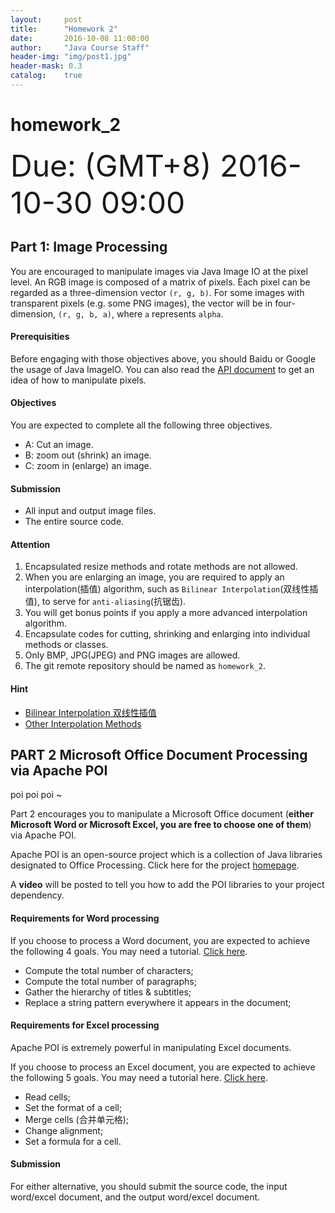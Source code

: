 ```yaml
---
layout:     post
title:      "Homework 2"
date:       2016-10-08 11:00:00
author:     "Java Course Staff"
header-img: "img/post1.jpg"
header-mask: 0.3
catalog:    true
---
```


# homework_2

<font size=24>Due: (GMT+8) 2016-10-30 09:00</font>

## Part 1: Image Processing

You are encouraged to manipulate images via Java Image IO at the pixel level. An RGB image is composed of a matrix of pixels. Each pixel can be regarded as a three-dimension vector `(r, g, b)`. For some images with transparent pixels (e.g. some PNG images), the vector will be in four-dimension, `(r, g, b, a)`, where `a` represents `alpha`.

#### Prerequisities

Before engaging with those objectives above, you should Baidu or Google the usage of Java ImageIO. You can also read the [API document](https://docs.oracle.com/javase/8/docs/api/javax/imageio/ImageIO.html) to get an idea of how to manipulate pixels.


#### Objectives

You are expected to complete all the following three objectives.

- A: Cut an image.
- B: zoom out (shrink) an image.
- C: zoom in (enlarge) an image.

#### Submission

- All input and output image files.
- The entire source code.

#### Attention

1. Encapsulated resize methods and rotate methods are not allowed. 
2. When you are enlarging an image, you are required to apply an interpolation(插值) algorithm, such as `Bilinear Interpolation`(双线性插值), to serve for `anti-aliasing`(抗锯齿).
3. You will get bonus points if you apply a more advanced interpolation algorithm.
4. Encapsulate codes for cutting, shrinking and enlarging into individual methods or classes.
5. Only BMP, JPG(JPEG) and PNG images are allowed.
6. The git remote repository should be named as `homework_2`.

#### Hint

- [Bilinear Interpolation 双线性插值](https://en.wikipedia.org/wiki/Bilinear_interpolation)
- [Other Interpolation Methods](https://en.wikipedia.org/wiki/Bilinear_interpolation#See_also)

## PART 2 Microsoft Office Document Processing via Apache POI

poi poi poi ~

Part 2 encourages you to manipulate a Microsoft Office document (**either Microsoft Word or Microsoft Excel, you are free to choose one of them**) via Apache POI.

Apache POI is an open-source project which is a collection of Java libraries designated to Office Processing. Click here for the project [homepage](http://poi.apache.org).

A **video** will be posted to tell you how to add the POI libraries to your project dependency.

#### Requirements for Word processing

If you choose to process a Word document, you are expected to achieve the following 4 goals. You may need a tutorial. [Click here](http://elim.iteye.com/blog/2031335).

- Compute the total number of characters;
- Compute the total number of paragraphs;
- Gather the hierarchy of titles & subtitles;
- Replace a string pattern everywhere it appears in the document;

#### Requirements for Excel processing

Apache POI is extremely powerful in manipulating Excel documents. 

If you choose to process an Excel document, you are expected to achieve the following 5 goals. You may need a tutorial here. [Click here](http://www.cnblogs.com/LiZhiW/p/4313789.html?utm_source=tuicool&utm_medium=referral).

- Read cells;
- Set the format of a cell;
- Merge cells (合并单元格);
- Change alignment;
- Set a formula for a cell.

#### Submission

For either alternative, you should submit the source code, the input word/excel document, and the output word/excel document.